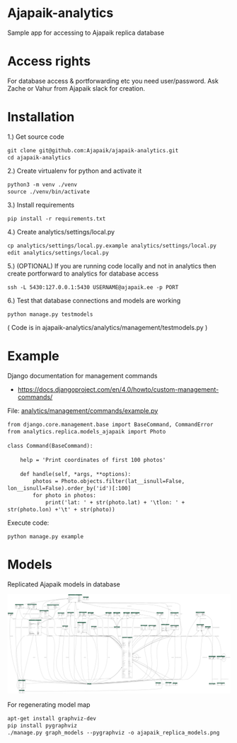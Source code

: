 # Ajapaik-analytics
Sample app for accessing to Ajapaik replica database

# Access rights
For database access & portforwarding etc you need user/password. Ask Zache or Vahur from Ajapaik slack for creation.

# Installation

1.) Get source code
```
git clone git@github.com:Ajapaik/ajapaik-analytics.git
cd ajapaik-analytics
```

2.) Create virtualenv for python and activate it
```
python3 -m venv ./venv
source ./venv/bin/activate
```

3.) Install requirements
```
pip install -r requirements.txt
```

4.) Create analytics/settings/local.py
```
cp analytics/settings/local.py.example analytics/settings/local.py
edit analytics/settings/local.py
```

5.) (OPTIONAL) If you are running code locally and not in analytics then create portforward to analytics for database access
```
ssh -L 5430:127.0.0.1:5430 USERNAME@ajapaik.ee -p PORT
```

6.) Test that database connections and models are working
```
python manage.py testmodels
```

( Code is in ajapaik-analytics/analytics/management/testmodels.py )

# Example

Django documentation for management commands
* https://docs.djangoproject.com/en/4.0/howto/custom-management-commands/

File: [analytics/management/commands/example.py](analytics/management/commands/example.py)

```
from django.core.management.base import BaseCommand, CommandError
from analytics.replica.models_ajapaik import Photo

class Command(BaseCommand):

    help = 'Print coordinates of first 100 photos'

    def handle(self, *args, **options):
        photos = Photo.objects.filter(lat__isnull=False, lon__isnull=False).order_by('id')[:100]
        for photo in photos:
            print('lat: ' + str(photo.lat) + '\tlon: ' + str(photo.lon) +'\t' + str(photo))
```
Execute code:
```
python manage.py example
```

# Models
Replicated Ajapaik models in database

![Replicated models](ajapaik_replica_models.png)

For regenerating model map
```
apt-get install graphviz-dev
pip install pygraphviz
./manage.py graph_models --pygraphviz -o ajapaik_replica_models.png
```
